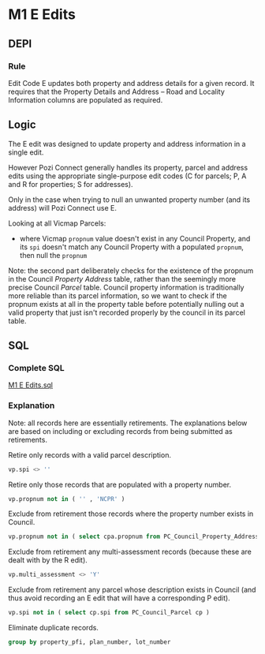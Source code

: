 # M1 E Edits

## DEPI

### Rule

Edit Code E updates both property and address details for a given record. It requires that the Property Details and Address – Road and Locality Information columns are populated as required.

## Logic

The E edit was designed to update property and address information in a single edit.

However Pozi Connect generally handles its property, parcel and address edits using the appropriate single-purpose edit codes (C for parcels; P, A and R for properties; S for addresses).

Only in the case when trying to null an unwanted property number (and its address) will Pozi Connect use E.

Looking at all Vicmap Parcels:

* where Vicmap `propnum` value doesn't exist in any Council Property, and its `spi` doesn't match any Council Property with a populated `propnum`, then null the `propnum`

Note: the second part deliberately checks for the existence of the propnum in the Council _Property Address_ table, rather than the seemingly more precise Council _Parcel_ table. Council property information is traditionally more reliable than its parcel information, so we want to check if the propnum exists at all in the property table before potentially nulling out a valid property that just isn't recorded properly by the council in its parcel table.

## SQL

### Complete SQL

[M1 E Edits.sql](https://github.com/groundtruth/PoziConnectConfig/blob/master/~Shared/SQL/M1%20E%20Edits.sql)

### Explanation

Note: all records here are essentially retirements. The explanations below are based on including or excluding records from being submitted as retirements.

Retire only records with a valid parcel description.

```sql
vp.spi <> ''
```

Retire only those records that are populated with a property number.

```sql
vp.propnum not in ( '' , 'NCPR' )
```
Exclude from retirement those records where the property number exists in Council.

```sql
vp.propnum not in ( select cpa.propnum from PC_Council_Property_Address cpa )
```

Exclude from retirement any multi-assessment records (because these are dealt with by the R edit).

```sql
vp.multi_assessment <> 'Y'
```
Exclude from retirement any parcel whose description exists in Council (and thus avoid recording an E edit that will have a corresponding P edit).

```sql
vp.spi not in ( select cp.spi from PC_Council_Parcel cp )
```

Eliminate duplicate records.

```sql
group by property_pfi, plan_number, lot_number
```

